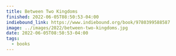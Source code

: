 ```yaml
---
title: Between Two Kingdoms
finished: 2022-06-05T08:50:53-04:00
indiebound_link: https://www.indiebound.org/book/9780399588587
image: ../images/2022/between-two-kingdoms.jpg
date: 2022-06-05T08:50:53-04:00
tags:
  - books
---
```


